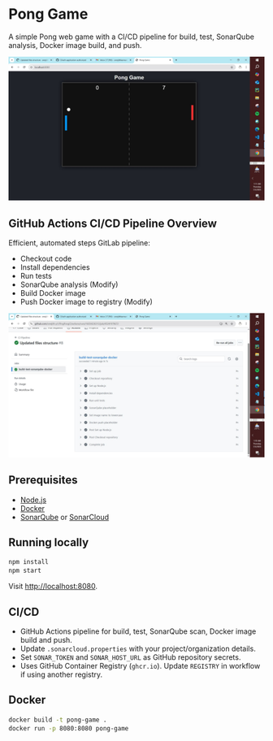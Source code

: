 # Pong Game

A simple Pong web game with a CI/CD pipeline for build, test, SonarQube analysis, Docker image build, and push.

![Pong Game Screenshot](assets/PingPong.JPG)

## GitHub Actions CI/CD Pipeline Overview

Efficient, automated steps GitLab pipeline:

- Checkout code
- Install dependencies
- Run tests
- SonarQube analysis (Modify) 
- Build Docker image
- Push Docker image to registry (Modify) 

![GitHub Actions Pipeline Screenshot](assets/GitHubPipeline.JPG)

## Prerequisites

- [Node.js](https://nodejs.org/)
- [Docker](https://www.docker.com/)
- [SonarQube](https://www.sonarqube.org/) or [SonarCloud](https://sonarcloud.io/)

## Running locally

```bash
npm install
npm start
```
Visit [http://localhost:8080](http://localhost:8080).

## CI/CD

- GitHub Actions pipeline for build, test, SonarQube scan, Docker image build and push.
- Update `.sonarcloud.properties` with your project/organization details.
- Set `SONAR_TOKEN` and `SONAR_HOST_URL` as GitHub repository secrets.
- Uses GitHub Container Registry (`ghcr.io`). Update `REGISTRY` in workflow if using another registry.

## Docker

```bash
docker build -t pong-game .
docker run -p 8080:8080 pong-game
```